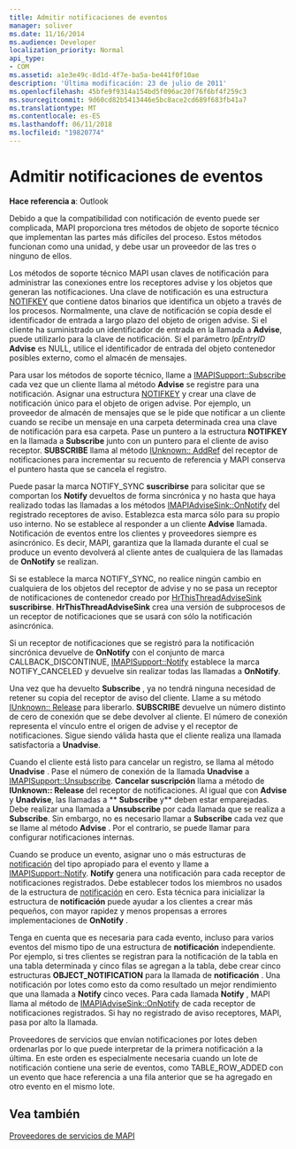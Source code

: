 ```yaml
---
title: Admitir notificaciones de eventos
manager: soliver
ms.date: 11/16/2014
ms.audience: Developer
localization_priority: Normal
api_type:
- COM
ms.assetid: a1e3e49c-8d1d-4f7e-ba5a-be441f0f10ae
description: 'Última modificación: 23 de julio de 2011'
ms.openlocfilehash: 45bfe9f9314a154bd5f096ac20f76f6bf4f259c3
ms.sourcegitcommit: 9d60cd82b5413446e5bc8ace2cd689f683fb41a7
ms.translationtype: MT
ms.contentlocale: es-ES
ms.lasthandoff: 06/11/2018
ms.locfileid: "19820774"
---
```

# <a name="supporting-event-notification"></a>Admitir notificaciones de eventos

  
  
**Hace referencia a**: Outlook 
  
Debido a que la compatibilidad con notificación de evento puede ser complicada, MAPI proporciona tres métodos de objeto de soporte técnico que implementan las partes más difíciles del proceso. Estos métodos funcionan como una unidad, y debe usar un proveedor de las tres o ninguno de ellos.
  
Los métodos de soporte técnico MAPI usan claves de notificación para administrar las conexiones entre los receptores advise y los objetos que generan las notificaciones. Una clave de notificación es una estructura [NOTIFKEY](notifkey.md) que contiene datos binarios que identifica un objeto a través de los procesos. Normalmente, una clave de notificación se copia desde el identificador de entrada a largo plazo del objeto de origen advise. Si el cliente ha suministrado un identificador de entrada en la llamada a **Advise**, puede utilizarlo para la clave de notificación. Si el parámetro _lpEntryID_ **Advise** es NULL, utilice el identificador de entrada del objeto contenedor posibles externo, como el almacén de mensajes. 
  
Para usar los métodos de soporte técnico, llame a [IMAPISupport::Subscribe](imapisupport-subscribe.md) cada vez que un cliente llama al método **Advise** se registre para una notificación. Asignar una estructura [NOTIFKEY](notifkey.md) y crear una clave de notificación único para el objeto de origen advise. Por ejemplo, un proveedor de almacén de mensajes que se le pide que notificar a un cliente cuando se recibe un mensaje en una carpeta determinada crea una clave de notificación para esa carpeta. Pase un puntero a la estructura **NOTIFKEY** en la llamada a **Subscribe** junto con un puntero para el cliente de aviso receptor. **SUBSCRIBE** llama al método [IUnknown:: AddRef](http://msdn.microsoft.com/library/b4316efd-73d4-4995-b898-8025a316ba63%28Office.15%29.aspx) del receptor de notificaciones para incrementar su recuento de referencia y MAPI conserva el puntero hasta que se cancela el registro. 
  
Puede pasar la marca NOTIFY_SYNC **suscribirse** para solicitar que se comportan los **Notify** devueltos de forma sincrónica y no hasta que haya realizado todas las llamadas a los métodos [IMAPIAdviseSink::OnNotify](imapiadvisesink-onnotify.md) del registrado receptores de aviso. Establezca esta marca sólo para su propio uso interno. No se establece al responder a un cliente **Advise** llamada. Notificación de eventos entre los clientes y proveedores siempre es asincrónico. Es decir, MAPI, garantiza que la llamada durante el cual se produce un evento devolverá al cliente antes de cualquiera de las llamadas de **OnNotify** se realizan. 
  
Si se establece la marca NOTIFY_SYNC, no realice ningún cambio en cualquiera de los objetos del receptor de advise y no se pasa un receptor de notificaciones de contenedor creado por [HrThisThreadAdviseSink](hrthisthreadadvisesink.md) **suscribirse**. **HrThisThreadAdviseSink** crea una versión de subprocesos de un receptor de notificaciones que se usará con sólo la notificación asincrónica. 
  
Si un receptor de notificaciones que se registró para la notificación sincrónica devuelve de **OnNotify** con el conjunto de marca CALLBACK_DISCONTINUE, [IMAPISupport::Notify](imapisupport-notify.md) establece la marca NOTIFY_CANCELED y devuelve sin realizar todas las llamadas a **OnNotify**. 
  
Una vez que ha devuelto **Subscribe** , ya no tendrá ninguna necesidad de retener su copia del receptor de aviso del cliente. Llame a su método [IUnknown:: Release](http://msdn.microsoft.com/library/4b494c6f-f0ee-4c35-ae45-ed956f40dc7a%28Office.15%29.aspx) para liberarlo. **SUBSCRIBE** devuelve un número distinto de cero de conexión que se debe devolver al cliente. El número de conexión representa el vínculo entre el origen de advise y el receptor de notificaciones. Sigue siendo válida hasta que el cliente realiza una llamada satisfactoria a **Unadvise**. 
  
Cuando el cliente está listo para cancelar un registro, se llama al método **Unadvise** . Pase el número de conexión de la llamada **Unadvise** a [IMAPISupport::Unsubscribe](imapisupport-unsubscribe.md). **Cancelar suscripción** llama a método de **IUnknown:: Release** del receptor de notificaciones. Al igual que con **Advise** y **Unadvise**, las llamadas a ** **Subscribe** y** deben estar emparejadas. Debe realizar una llamada a **Unsubscribe** por cada llamada que se realiza a **Subscribe**. Sin embargo, no es necesario llamar a **Subscribe** cada vez que se llame al método **Advise** . Por el contrario, se puede llamar para configurar notificaciones internas. 
  
Cuando se produce un evento, asignar uno o más estructuras de [notificación](notification.md) del tipo apropiado para el evento y llame a [IMAPISupport::Notify](imapisupport-notify.md). **Notify** genera una notificación para cada receptor de notificaciones registrados. Debe establecer todos los miembros no usados de la estructura de [notificación](notification.md) en cero. Esta técnica para inicializar la estructura de **notificación** puede ayudar a los clientes a crear más pequeños, con mayor rapidez y menos propensas a errores implementaciones de **OnNotify** . 
  
Tenga en cuenta que es necesaria para cada evento, incluso para varios eventos del mismo tipo de una estructura de **notificación** independiente. Por ejemplo, si tres clientes se registran para la notificación de la tabla en una tabla determinada y cinco filas se agregan a la tabla, debe crear cinco estructuras **OBJECT_NOTIFICATION** para la llamada de **notificación** . Una notificación por lotes como esto da como resultado un mejor rendimiento que una llamada a **Notify** cinco veces. Para cada llamada **Notify** , MAPI llama al método de [IMAPIAdviseSink::OnNotify](imapiadvisesink-onnotify.md) de cada receptor de notificaciones registrados. Si hay no registrado de aviso receptores, MAPI, pasa por alto la llamada. 
  
Proveedores de servicios que envían notificaciones por lotes deben ordenarlas por lo que puede interpretar de la primera notificación a la última. En este orden es especialmente necesaria cuando un lote de notificación contiene una serie de eventos, como TABLE_ROW_ADDED con un evento que hace referencia a una fila anterior que se ha agregado en otro evento en el mismo lote.
  
## <a name="see-also"></a>Vea también



[Proveedores de servicios de MAPI](mapi-service-providers.md)

